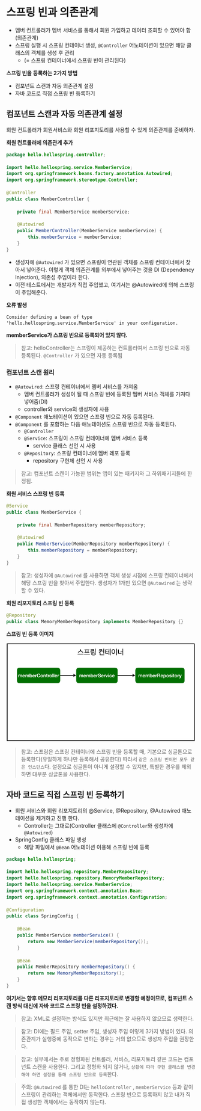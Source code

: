 # 스프링 빈과 의존관계

- 멤버 컨트롤러가 멤버 서비스를 통해서 회원 가입하고 데이터 조회할 수 있어야 함(의존관계)
- 스프링 실행 시 스프링 컨테이너 생성, `@Controller` 어노테이션이 있으면 해당 클래스의 객체를 생성 후 관리
  - (= 스프링 컨테이너에서 스프링 빈이 관리된다)

**스프링 빈을 등록하는 2가지 방법**
- 컴포넌트 스캔과 자동 의존관계 설정
- 자바 코드로 직접 스프링 빈 등록하기

## 컴포넌트 스캔과 자동 의존관계 설정
회원 컨트롤러가 회원서비스와 회원 리포지토리를 사용할 수 있게 의존관계를 준비하자.

**회원 컨트롤러에 의존관계 추가**
```java
package hello.hellospring.controller;

import hello.hellospring.service.MemberService;
import org.springframework.beans.factory.annotation.Autowired;
import org.springframework.stereotype.Controller;

@Controller
public class MemberController {

	private final MemberService memberService;

	@Autowired
	public MemberController(MemberService memberService) {
		this.memberService = memberService;
	}
}
```
- 생성자에 `@Autowired` 가 있으면 스프링이 연관된 객체를 스프링 컨테이너에서 찾아서 넣어준다. 이렇게 객체 의존관계를 외부에서 넣어주는 것을 DI (Dependency Injection), 의존성 주입이라 한다.
- 이전 테스트에서는 개발자가 직접 주입했고, 여기서는 @Autowired에 의해 스프링이 주입해준다.

**오류 발생**
```
Consider defining a bean of type 'hello.hellospring.service.MemberService' in your configuration.
```

**memberService가 스프링 빈으로 등록되어 있지 않다.**
> 참고: helloController는 스프링이 제공하는 컨트롤러여서 스프링 빈으로 자동 등록된다.
> `@Controller` 가 있으면 자동 등록됨

### 컴포넌트 스캔 원리
- `@Autowired`: 스프링 컨테이너에서 멤버 서비스를 가져옴
  - 멤버 컨트롤러가 생성이 될 때 스프링 빈에 등록된 멤버 서비스 객체를 가져다 넣어줌(DI)
  - controller와 service의 생성자에 사용
- `@Component` 애노테이션이 있으면 스프링 빈으로 자동 등록된다.
- `@Component` 를 포함하는 다음 애노테이션도 스프링 빈으로 자동 등록된다.
  - `@Controller`
  - `@Service`: 스프링이 스프링 컨테이너에 멤버 서비스 등록
    - service 클래스 선언 시 사용
  - `@Repository`: 스프링 컨테이너에 멤버 레포 등록
    - repository 구현체 선언 시 사용

> 참고: 컴포넌트 스캔이 가능한 범위는 앱이 있는 패키지와 그 하위패키지들에 한정됨.

**회원 서비스 스프링 빈 등록**
```java
@Service
public class MemberService {

	private final MemberRepository memberRepository;

	@Autowired
	public MemberService(MemberRepository memberRepository) {
		this.memberRepository = memberRepository;
	}
}
```
> 참고: 생성자에 `@Autowired` 를 사용하면 객체 생성 시점에 스프링 컨테이너에서 해당 스프링 빈을 찾아서 주입한다. 생성자가 1개만 있으면 `@Autowired` 는 생략할 수 있다.

**회원 리포지토리 스프링 빈 등록**
```java
@Repository
public class MemoryMemberRepository implements MemberRepository {}
```

**스프링 빈 등록 이미지**

![스프링 빈 등록 이미지](Images/image-2.png)
> 참고: 스프링은 스프링 컨테이너에 스프링 빈을 등록할 때, 기본으로 싱글톤으로 등록한다(유일하게 하나만 등록해서 공유한다) 따라서 `같은 스프링 빈이면 모두 같은 인스턴스`다. 설정으로 싱글톤이 아니게 설정할 수 있지만, 특별한 경우를 제외하면 대부분 싱글톤을 사용한다.


## 자바 코드로 직접 스프링 빈 등록하기

- 회원 서비스와 회원 리포지토리의 @Service, @Repository, @Autowired 애노테이션을 제거하고 진행
한다.
    - Controller는 그대로(Controller 클래스에 `@Controller`와 생성자에 `@Autowired`) 
- SpringConfig 클래스 파일 생성
    - 해당 파일에서 `@Bean` 어노테이션 이용해 스프링 빈에 등록

```java
package hello.hellospring;

import hello.hellospring.repository.MemberRepository;
import hello.hellospring.repository.MemoryMemberRepository;
import hello.hellospring.service.MemberService;
import org.springframework.context.annotation.Bean;
import org.springframework.context.annotation.Configuration;

@Configuration
public class SpringConfig {

    @Bean
    public MemberService memberService() {
        return new MemberService(memberRepository());
    }

	@Bean
	public MemberRepository memberRepository() {
		return new MemoryMemberRepository();
	}
}
```

**여기서는 향후 메모리 리포지토리를 다른 리포지토리로 변경할 예정이므로, 컴포넌트 스캔 방식 대신에 자바 코드로 스프링 빈을 설정하겠다.**
> 참고: XML로 설정하는 방식도 있지만 최근에는 잘 사용하지 않으므로 생략한다.

> 참고: DI에는 필드 주입, setter 주입, 생성자 주입 이렇게 3가지 방법이 있다. 의존관계가 실행중에 동적으로 변하는 경우는 거의 없으므로 생성자 주입을 권장한다.

> 참고: 실무에서는 주로 정형화된 컨트롤러, 서비스, 리포지토리 같은 코드는 컴포넌트 스캔을 사용한다. 그리고 정형화 되지 않거나, `상황에 따라 구현 클래스를 변경해야 하면 설정을 통해 스프링 빈으로 등록`한다.

> 주의: `@Autowired` 를 통한 DI는 `helloController` , `memberService` 등과 같이 스프링이 관리하는 객체에서만 동작한다. 스프링 빈으로 등록하지 않고 내가 직접 생성한 객체에서는 동작하지 않는다.
